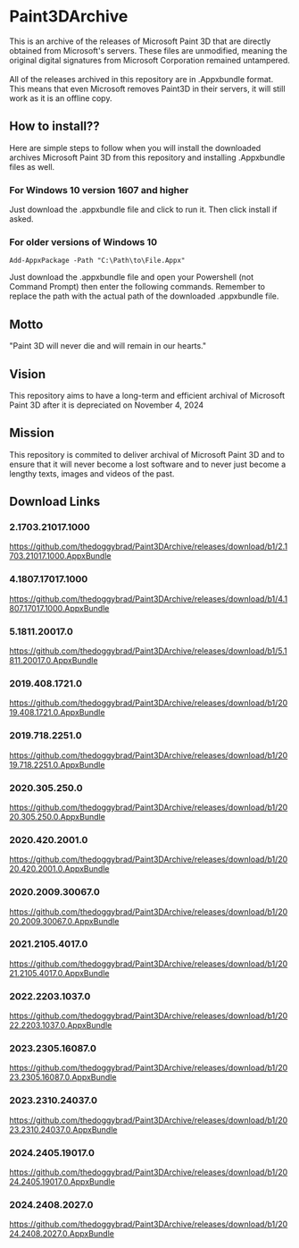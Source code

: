 # Paint3DArchive
This is an archive of the releases of Microsoft Paint 3D that are directly obtained from Microsoft's servers. These files are unmodified, meaning the original digital signatures from Microsoft Corporation remained untampered.
<br><br>
All of the releases archived in this repository are in .Appxbundle format. This means that even Microsoft removes Paint3D in their servers, it will still work as it is an offline copy.

## How to install??
Here are simple steps to follow when you will install the downloaded archives Microsoft Paint 3D from this repository and installing .Appxbundle files as well.
### For Windows 10 version 1607 and higher
Just download the .appxbundle file and click to run it. Then click install if asked.

### For older versions of Windows 10
```
Add-AppxPackage -Path "C:\Path\to\File.Appx"
```
Just download the .appxbundle file and open your Powershell (not Command Prompt) then enter the following commands. Remember to replace the path with the actual path of the downloaded .appxbundle file.


## Motto
"Paint 3D will never die and will remain in our hearts."

## Vision
This repository aims to have a long-term and efficient archival of Microsoft Paint 3D after it is depreciated on November 4, 2024

## Mission
This repository is commited to deliver archival of Microsoft Paint 3D and to ensure that it will never become a lost software and to never just become a lengthy texts, images and videos of the past.

## Download Links
### 2.1703.21017.1000
https://github.com/thedoggybrad/Paint3DArchive/releases/download/b1/2.1703.21017.1000.AppxBundle

### 4.1807.17017.1000
https://github.com/thedoggybrad/Paint3DArchive/releases/download/b1/4.1807.17017.1000.AppxBundle


### 5.1811.20017.0
https://github.com/thedoggybrad/Paint3DArchive/releases/download/b1/5.1811.20017.0.AppxBundle


### 2019.408.1721.0
https://github.com/thedoggybrad/Paint3DArchive/releases/download/b1/2019.408.1721.0.AppxBundle


### 2019.718.2251.0
https://github.com/thedoggybrad/Paint3DArchive/releases/download/b1/2019.718.2251.0.AppxBundle

### 2020.305.250.0
https://github.com/thedoggybrad/Paint3DArchive/releases/download/b1/2020.305.250.0.AppxBundle


### 2020.420.2001.0
https://github.com/thedoggybrad/Paint3DArchive/releases/download/b1/2020.420.2001.0.AppxBundle


### 2020.2009.30067.0
https://github.com/thedoggybrad/Paint3DArchive/releases/download/b1/2020.2009.30067.0.AppxBundle


### 2021.2105.4017.0
https://github.com/thedoggybrad/Paint3DArchive/releases/download/b1/2021.2105.4017.0.AppxBundle

### 2022.2203.1037.0
https://github.com/thedoggybrad/Paint3DArchive/releases/download/b1/2022.2203.1037.0.AppxBundle


### 2023.2305.16087.0
https://github.com/thedoggybrad/Paint3DArchive/releases/download/b1/2023.2305.16087.0.AppxBundle


### 2023.2310.24037.0
https://github.com/thedoggybrad/Paint3DArchive/releases/download/b1/2023.2310.24037.0.AppxBundle


### 2024.2405.19017.0
https://github.com/thedoggybrad/Paint3DArchive/releases/download/b1/2024.2405.19017.0.AppxBundle


### 2024.2408.2027.0
https://github.com/thedoggybrad/Paint3DArchive/releases/download/b1/2024.2408.2027.0.AppxBundle